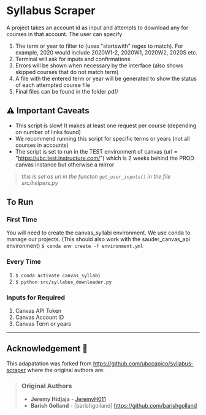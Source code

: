 
  
# Syllabus Scraper
A project takes an account id as input and attempts to download any for courses in that account. The user can specify 

1. The term or year to filter to (uses "startswith" regex to match). For example, 2020 would include 2020W1-2, 2020W1, 2020W2, 2020S etc. 
2. Terminal will ask for inputs and confirmations
3. Errors will be shown when necessary by the interface (also shows skipped courses that do not match term)
4. A file with the entered term or year will be generated to show the status of each attempted course file
5. Final files can be found in the folder pdf/ 

## :warning: Important Caveats
- This script is slow! It makes at least one request per course (depending on number of links found)
- We recommend running this script for specific terms or years (not all courses in accounts)
- The script is set to run in the TEST environment of canvas (url = "https://ubc.test.instructure.com/") which is 2 weeks behind the PROD canvas instance but otherwise a mirror
> *this is set as url in the functon `get_user_inputs()` in the file src/helpers.py*

## To Run
### First Time
You will need to create the canvas_syllabi environment. We use conda to manage our projects.
(This should also work with the sauder_canvas_api environment)
`$ conda env create -f environment.yml`

### Every Time
1. `$ conda activate canvas_syllabi`
1. `$ python src/syllabus_downloader.py`


### Inputs for Required
1. Canvas API Token
1. Canvas Account ID
2. Canvas Term or years

---
## Acknowledgement :star2:
This adapatation was forked from https://github.com/ubccapico/syllabus-scraper where the original authors are:

> ###  Original Authors
> * **Jeremy Hidjaja** - [JeremyH011](https://github.com/JeremyH011)
> * **Barish Golland** - [barishgolland] https://github.com/barishgolland



